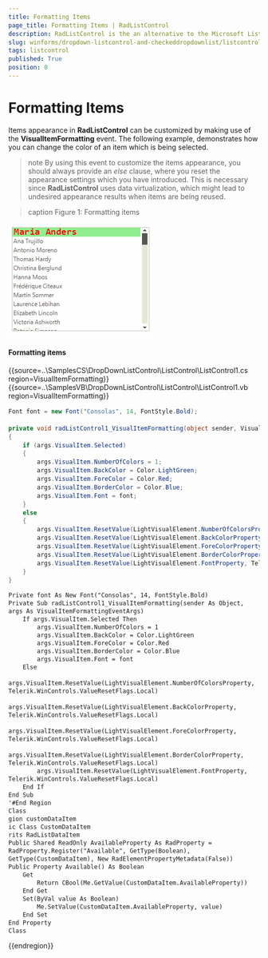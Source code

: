 ```yaml
---
title: Formatting Items
page_title: Formatting Items | RadListControl
description: RadListControl is the an alternative to the Microsoft ListBox control.
slug: winforms/dropdown-listcontrol-and-checkeddropdownlist/listcontrol/customizing-appearance/formatting-items
tags: listcontrol
published: True
position: 0
---
```


# Formatting Items

Items appearance in __RadListControl__ can be customized by making use of the __VisualItemFormatting__ event. The following example, demonstrates how you can change the color of an item which is being selected.

>note By using this event to customize the items appearance, you should always provide an *else* clause,  where you reset the appearance settings which you have introduced. This is necessary since __RadListControl__ uses data virtualization, which might lead to undesired appearance results when items are being reused.

>caption Figure 1: Formatting items

![listcontrol-formatting-items 001](images/listcontrol-formatting-items001.gif)

#### Formatting items

{{source=..\SamplesCS\DropDownListControl\ListControl\ListControl1.cs region=VisualItemFormatting}} 
{{source=..\SamplesVB\DropDownListControl\ListControl\ListControl1.vb region=VisualItemFormatting}} 

````C#
Font font = new Font("Consolas", 14, FontStyle.Bold);
        
private void radListControl1_VisualItemFormatting(object sender, VisualItemFormattingEventArgs args)
{
    if (args.VisualItem.Selected)
    {
        args.VisualItem.NumberOfColors = 1;
        args.VisualItem.BackColor = Color.LightGreen;
        args.VisualItem.ForeColor = Color.Red;
        args.VisualItem.BorderColor = Color.Blue;
        args.VisualItem.Font = font;
    }
    else
    {
        args.VisualItem.ResetValue(LightVisualElement.NumberOfColorsProperty, Telerik.WinControls.ValueResetFlags.Local);
        args.VisualItem.ResetValue(LightVisualElement.BackColorProperty, Telerik.WinControls.ValueResetFlags.Local);
        args.VisualItem.ResetValue(LightVisualElement.ForeColorProperty, Telerik.WinControls.ValueResetFlags.Local);
        args.VisualItem.ResetValue(LightVisualElement.BorderColorProperty, Telerik.WinControls.ValueResetFlags.Local);
        args.VisualItem.ResetValue(LightVisualElement.FontProperty, Telerik.WinControls.ValueResetFlags.Local);
    }
}

````
````VB.NET
Private font As New Font("Consolas", 14, FontStyle.Bold)
Private Sub radListControl1_VisualItemFormatting(sender As Object, args As VisualItemFormattingEventArgs)
    If args.VisualItem.Selected Then
        args.VisualItem.NumberOfColors = 1
        args.VisualItem.BackColor = Color.LightGreen
        args.VisualItem.ForeColor = Color.Red
        args.VisualItem.BorderColor = Color.Blue
        args.VisualItem.Font = font
    Else
        args.VisualItem.ResetValue(LightVisualElement.NumberOfColorsProperty, Telerik.WinControls.ValueResetFlags.Local)
        args.VisualItem.ResetValue(LightVisualElement.BackColorProperty, Telerik.WinControls.ValueResetFlags.Local)
        args.VisualItem.ResetValue(LightVisualElement.ForeColorProperty, Telerik.WinControls.ValueResetFlags.Local)
        args.VisualItem.ResetValue(LightVisualElement.BorderColorProperty, Telerik.WinControls.ValueResetFlags.Local)
        args.VisualItem.ResetValue(LightVisualElement.FontProperty, Telerik.WinControls.ValueResetFlags.Local)
    End If
End Sub
'#End Region
Class
gion customDataItem
ic Class CustomDataItem
rits RadListDataItem
Public Shared ReadOnly AvailableProperty As RadProperty = RadProperty.Register("Available", GetType(Boolean), GetType(CustomDataItem), New RadElementPropertyMetadata(False))
Public Property Available() As Boolean
    Get
        Return CBool(Me.GetValue(CustomDataItem.AvailableProperty))
    End Get
    Set(ByVal value As Boolean)
        Me.SetValue(CustomDataItem.AvailableProperty, value)
    End Set
End Property
Class

````

{{endregion}} 

